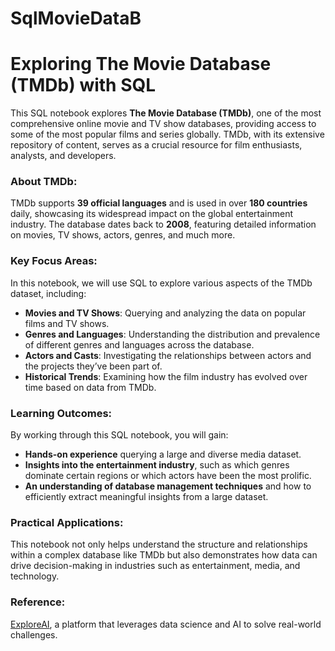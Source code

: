 # SqlMovieDataB
# Exploring The Movie Database (TMDb) with SQL

This SQL notebook explores **The Movie Database (TMDb)**, one of the most comprehensive online movie and TV show databases, providing access to some of the most popular films and series globally. TMDb, with its extensive repository of content, serves as a crucial resource for film enthusiasts, analysts, and developers.

### About TMDb:
TMDb supports **39 official languages** and is used in over **180 countries** daily, showcasing its widespread impact on the global entertainment industry. The database dates back to **2008**, featuring detailed information on movies, TV shows, actors, genres, and much more.

### Key Focus Areas:
In this notebook, we will use SQL to explore various aspects of the TMDb dataset, including:
- **Movies and TV Shows**: Querying and analyzing the data on popular films and TV shows.
- **Genres and Languages**: Understanding the distribution and prevalence of different genres and languages across the database.
- **Actors and Casts**: Investigating the relationships between actors and the projects they’ve been part of.
- **Historical Trends**: Examining how the film industry has evolved over time based on data from TMDb.

### Learning Outcomes:
By working through this SQL notebook, you will gain:
- **Hands-on experience** querying a large and diverse media dataset.
- **Insights into the entertainment industry**, such as which genres dominate certain regions or which actors have been the most prolific.
- **An understanding of database management techniques** and how to efficiently extract meaningful insights from a large dataset.

### Practical Applications:
This notebook not only helps understand the structure and relationships within a complex database like TMDb but also demonstrates how data can drive decision-making in industries such as entertainment, media, and technology.

### Reference:
[ExploreAI](https://www.explore.ai/), a platform that leverages data science and AI to solve real-world challenges.
